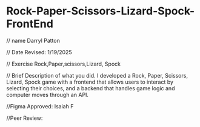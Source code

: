 # Rock-Paper-Scissors-Lizard-Spock-FrontEnd
// name 
Darryl Patton

 // Date Revised:
 1/19/2025 

 // Exercise
 Rock,Paper,scissors,Lizard, Spock 

 // Brief Description of what you did. 
 I developed a Rock, Paper, Scissors, Lizard, Spock game with a frontend that allows users to interact by selecting their choices, and a backend that handles game logic and computer moves through an API.

 //Figma Approved:
 Isaiah F

//Peer Review: